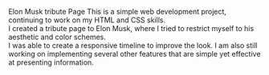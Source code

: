 Elon Musk tribute Page
This is a simple web development project, continuing to work on my HTML and CSS skills. <br>
I created a tribute page to Elon Musk, where I tried to restrict myself to his aesthetic and color schemes. <br>
I was able to create a responsive timeline to improve the look. I am also still working on implementing several other features that are simple yet effective at presenting information.
